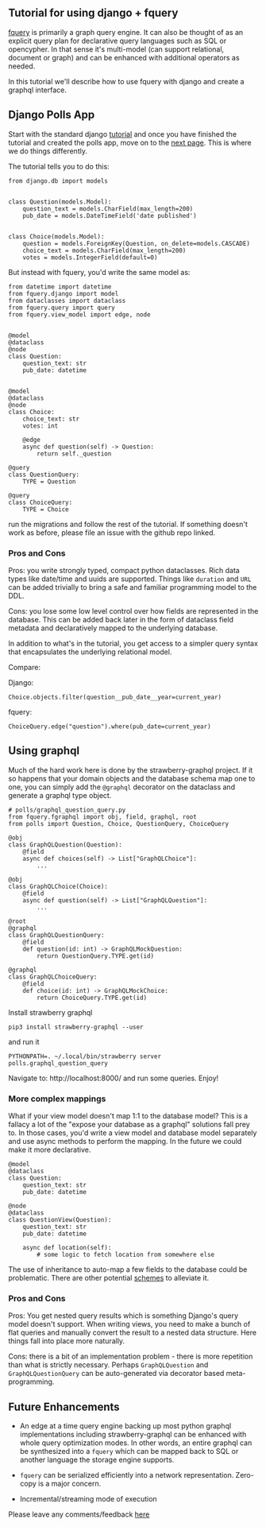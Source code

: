 
## Tutorial for using django + fquery

[fquery](https://github.com/adsharma/fquery) is primarily a graph query engine. It can also be thought of as an explicit query plan for declarative query languages such as SQL or opencypher. In that sense it's multi-model (can support relational, document or graph) and can be enhanced with additional operators as needed.

In this tutorial we'll describe how to use fquery with django and create a graphql interface.

## Django Polls App

Start with the standard django [tutorial](https://docs.djangoproject.com/en/3.2/intro/tutorial01/) and once you have finished the tutorial and created the polls app, move on to the [next page](https://docs.djangoproject.com/en/3.2/intro/tutorial02/). This is where we do things differently.

The tutorial tells you to do this:

```
from django.db import models


class Question(models.Model):
    question_text = models.CharField(max_length=200)
    pub_date = models.DateTimeField('date published')


class Choice(models.Model):
    question = models.ForeignKey(Question, on_delete=models.CASCADE)
    choice_text = models.CharField(max_length=200)
    votes = models.IntegerField(default=0)
```

But instead with fquery, you'd write the same model as:

```
from datetime import datetime
from fquery.django import model
from dataclasses import dataclass
from fquery.query import query
from fquery.view_model import edge, node


@model
@dataclass
@node
class Question:
    question_text: str
    pub_date: datetime


@model
@dataclass
@node
class Choice:
    choice_text: str
    votes: int

    @edge
    async def question(self) -> Question:
        return self._question

@query
class QuestionQuery:
    TYPE = Question

@query
class ChoiceQuery:
    TYPE = Choice

```              

run the migrations and follow the rest of the tutorial. If something doesn't work as before, please file an issue with the github repo linked.

### Pros and Cons

Pros: you write strongly typed, compact python dataclasses. Rich data types like date/time and uuids are supported. Things like `duration` and `URL` can be added trivially to bring a safe and familiar programming model to the DDL.

Cons: you lose some low level control over how fields are represented in the database. This can be added back later in the form of dataclass field metadata and declaratively mapped to the underlying database.

In addition to what's in the tutorial, you get access to a simpler query syntax that encapsulates the underlying relational model.

Compare:

Django:

```
Choice.objects.filter(question__pub_date__year=current_year)
```

fquery:

```
ChoiceQuery.edge("question").where(pub_date=current_year)
```

## Using graphql

Much of the hard work here is done by the strawberry-graphql project. If it so happens that your domain objects and the database schema map one to one, you can simply add the `@graphql` decorator on the dataclass and generate a graphql type object.

```
# polls/graphql_question_query.py
from fquery.fgraphql import obj, field, graphql, root
from polls import Question, Choice, QuestionQuery, ChoiceQuery

@obj
class GraphQLQuestion(Question):
    @field
    async def choices(self) -> List["GraphQLChoice"]:
        ...

@obj
class GraphQLChoice(Choice):
    @field
    async def question(self) -> List["GraphQLQuestion"]:
        ...

@root
@graphql
class GraphQLQuestionQuery:
    @field
    def question(id: int) -> GraphQLMockQuestion:
        return QuestionQuery.TYPE.get(id)

@graphql
class GraphQLChoiceQuery:
    @field
    def choice(id: int) -> GraphQLMockChoice:
        return ChoiceQuery.TYPE.get(id)
```

Install strawberry graphql

```
pip3 install strawberry-graphql --user
```

and run it

```
PYTHONPATH=. ~/.local/bin/strawberry server polls.graphql_question_query
```

Navigate to: http://localhost:8000/ and run some queries. Enjoy!
### More complex mappings

What if your view model doesn't map 1:1 to the database model? This is a fallacy a lot of the "expose your database as a graphql" solutions fall prey to. In those cases, you'd write a view model and database model separately and use async methods to perform the mapping. In the future we could make it more declarative.

```
@model
@dataclass
class Question:
    question_text: str
    pub_date: datetime

@node
@dataclass
class QuestionView(Question):
    question_text: str
    pub_date: datetime

    async def location(self):
        # some logic to fetch location from somewhere else

```

The use of inheritance to auto-map a few fields to the database could be problematic. There are other potential [schemes](https://github.com/adsharma/flattools/commit/486e8bbfeceec55e5b8dc904474488585805a240) to alleviate it.


### Pros and Cons

Pros: You get nested query results which is something Django's query model doesn't support. When writing views, you need to make a bunch of flat queries and manually convert the result to a nested data structure. Here things fall into place more naturally.

Cons: there is a bit of an implementation problem - there is more repetition than what is strictly necessary. Perhaps `GraphQLQuestion` and `GraphQLQuestionQuery` can be auto-generated via decorator based meta-programming.

## Future Enhancements

* An edge at a time query engine backing up most python graphql implementations including strawberry-graphql can be enhanced with whole query optimization modes. In other words, an entire graphql can be synthesized into a `fquery` which can be mapped back to SQL or another language the storage engine supports.

* `fquery` can be serialized efficiently into a network representation. Zero-copy is a major concern.

* Incremental/streaming mode of execution

Please leave any comments/feedback [here](https://github.com/adsharma/fquery/discussions/)
